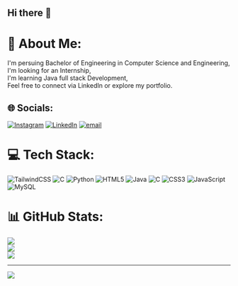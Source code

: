 ## Hi there 👋

# 💫 About Me:
I'm persuing Bachelor of Engineering in Computer Science and Engineering,<br>I'm looking for an Internship,<br>I'm learning Java full stack Development,<br>Feel free to connect via LinkedIn or explore my portfolio.


## 🌐 Socials:
[![Instagram](https://img.shields.io/badge/Instagram-%23E4405F.svg?logo=Instagram&logoColor=white)](https://instagram.com/nagaraj_naik_06) [![LinkedIn](https://img.shields.io/badge/LinkedIn-%230077B5.svg?logo=linkedin&logoColor=white)](https://linkedin.com/in/nagaraj-naik-2995852ba) [![email](https://img.shields.io/badge/Email-D14836?logo=gmail&logoColor=white)](mailto:mrnagarajnaik2005@gmail.com) 

# 💻 Tech Stack:
![TailwindCSS](https://img.shields.io/badge/tailwindcss-%2338B2AC.svg?style=for-the-badge&logo=tailwind-css&logoColor=white) ![C](https://img.shields.io/badge/c-%2300599C.svg?style=for-the-badge&logo=c&logoColor=white) ![Python](https://img.shields.io/badge/python-3670A0?style=for-the-badge&logo=python&logoColor=ffdd54) ![HTML5](https://img.shields.io/badge/html5-%23E34F26.svg?style=for-the-badge&logo=html5&logoColor=white) ![Java](https://img.shields.io/badge/java-%23ED8B00.svg?style=for-the-badge&logo=openjdk&logoColor=white) ![C](https://img.shields.io/badge/c-%2300599C.svg?style=for-the-badge&logo=c&logoColor=white) ![CSS3](https://img.shields.io/badge/css3-%231572B6.svg?style=for-the-badge&logo=css3&logoColor=white) ![JavaScript](https://img.shields.io/badge/javascript-%23323330.svg?style=for-the-badge&logo=javascript&logoColor=%23F7DF1E) ![MySQL](https://img.shields.io/badge/mysql-4479A1.svg?style=for-the-badge&logo=mysql&logoColor=white)
# 📊 GitHub Stats:
![](https://github-readme-stats.vercel.app/api?username=NagarajNaik2005&theme=dark&hide_border=false&include_all_commits=false&count_private=false)<br/>
![](https://nirzak-streak-stats.vercel.app/?user=NagarajNaik2005&theme=dark&hide_border=false)<br/>
![](https://github-readme-stats.vercel.app/api/top-langs/?username=NagarajNaik2005&theme=dark&hide_border=false&include_all_commits=false&count_private=false&layout=compact)

---
[![](https://visitcount.itsvg.in/api?id=NagarajNaik2005&icon=0&color=0)](https://visitcount.itsvg.in)

